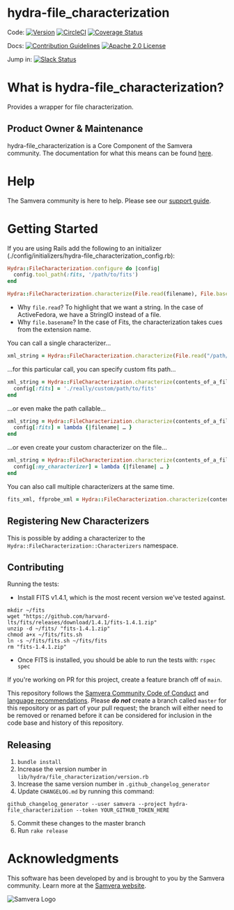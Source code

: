 # hydra-file_characterization

Code: [![Version](https://badge.fury.io/rb/hydra-file_characterization.png)](http://badge.fury.io/rb/hydra-file_characterization) [![CircleCI](https://circleci.com/gh/samvera/hydra-file_characterization.svg?style=svg)](https://circleci.com/gh/samvera/hydra-file_characterization) [![Coverage Status](https://coveralls.io/repos/github/samvera/hydra-file_characterization/badge.svg?branch=master)](https://coveralls.io/github/samvera/hydra-file_characterization?branch=master)

Docs: [![Contribution Guidelines](http://img.shields.io/badge/CONTRIBUTING-Guidelines-blue.svg)](./CONTRIBUTING.md) [![Apache 2.0 License](http://img.shields.io/badge/APACHE2-license-blue.svg)](./LICENSE)

Jump in: [![Slack Status](http://slack.samvera.org/badge.svg)](http://slack.samvera.org/)

# What is hydra-file_characterization?

Provides a wrapper for file characterization.

## Product Owner & Maintenance

hydra-file_characterization is a Core Component of the Samvera community. The documentation for what this means can be found [here](http://samvera.github.io/core_components.html#requirements-for-a-core-component).

# Help

The Samvera community is here to help. Please see our [support guide](./SUPPORT.md).

# Getting Started

If you are using Rails add the following to an initializer (./config/initializers/hydra-file_characterization_config.rb):

```ruby
Hydra::FileCharacterization.configure do |config|
  config.tool_path(:fits, '/path/to/fits')
end
```

```ruby
Hydra::FileCharacterization.characterize(File.read(filename), File.basename(filename), :fits)
```

- Why `file.read`? To highlight that we want a string. In the case of ActiveFedora, we have a StringIO instead of a file.
- Why `file.basename`? In the case of Fits, the characterization takes cues from the extension name.

You can call a single characterizer...

```ruby
xml_string = Hydra::FileCharacterization.characterize(File.read("/path/to/my/file.rb"), 'file.rb', :fits)
```

...for this particular call, you can specify custom fits path...

```ruby
xml_string = Hydra::FileCharacterization.characterize(contents_of_a_file, 'file.rb', :fits) do |config|
  config[:fits] = './really/custom/path/to/fits'
end
```

...or even make the path callable...

```ruby
xml_string = Hydra::FileCharacterization.characterize(contents_of_a_file, 'file.rb', :fits) do |config|
  config[:fits] = lambda {|filename| … }
end
```

...or even create your custom characterizer on the file...

```ruby
xml_string = Hydra::FileCharacterization.characterize(contents_of_a_file, 'file.rb', :my_characterizer) do |config|
  config[:my_characterizer] = lambda {|filename| … }
end
```

You can also call multiple characterizers at the same time.

```ruby
fits_xml, ffprobe_xml = Hydra::FileCharacterization.characterize(contents_of_a_file, 'file.rb', :fits, :ffprobe)
```

## Registering New Characterizers

This is possible by adding a characterizer to the `Hydra::FileCharacterization::Characterizers` namespace.

## Contributing 

Running the tests: 
* Install FITS v1.4.1, which is the most recent version we've tested against.
```
mkdir ~/fits
wget "https://github.com/harvard-lts/fits/releases/download/1.4.1/fits-1.4.1.zip"
unzip -d ~/fits/ "fits-1.4.1.zip"
chmod a+x ~/fits/fits.sh
ln -s ~/fits/fits.sh ~/fits/fits
rm "fits-1.4.1.zip"
```

* Once FITS is installed, you should be able to run the tests with: `rspec spec`


If you're working on PR for this project, create a feature branch off of `main`. 

This repository follows the [Samvera Community Code of Conduct](https://samvera.atlassian.net/wiki/spaces/samvera/pages/405212316/Code+of+Conduct) and [language recommendations](https://github.com/samvera/maintenance/blob/master/templates/CONTRIBUTING.md#language).  Please ***do not*** create a branch called `master` for this repository or as part of your pull request; the branch will either need to be removed or renamed before it can be considered for inclusion in the code base and history of this repository.

## Releasing

1. `bundle install`
2. Increase the version number in `lib/hydra/file_characterization/version.rb`
3. Increase the same version number in `.github_changelog_generator`
4. Update `CHANGELOG.md` by running this command:

  ```
  github_changelog_generator --user samvera --project hydra-file_characterization --token YOUR_GITHUB_TOKEN_HERE
  ```

5. Commit these changes to the master branch
6. Run `rake release`

# Acknowledgments

This software has been developed by and is brought to you by the Samvera community. Learn more at the [Samvera website](http://samvera.org/).

![Samvera Logo](https://samvera.org/wp-content/uploads/2017/06/samvera-logo-tm.svg)
